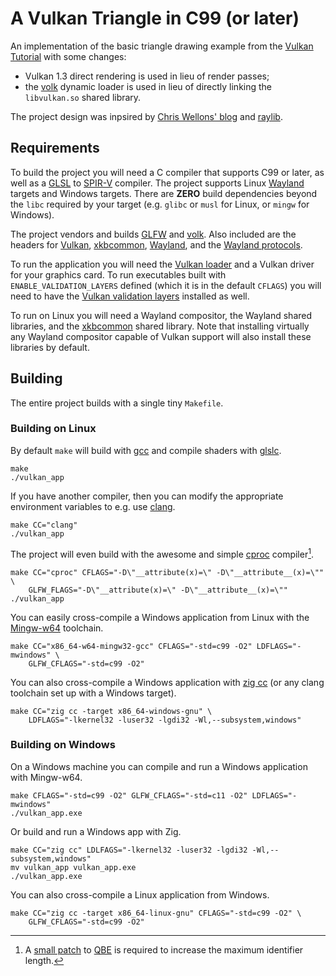 # A Vulkan Triangle in C99 (or later)

An implementation of the basic triangle drawing example from
the [Vulkan Tutorial][10] with some changes:

 - Vulkan 1.3 direct rendering is used in lieu of render passes;
 - the [volk][11] dynamic loader is used in lieu of directly linking
   the `libvulkan.so` shared library.

The project design was inpsired by [Chris Wellons' blog][18] and [raylib][19].

## Requirements

To build the project you will need a C compiler that supports C99 or later,
as well as a [GLSL][5] to [SPIR-V][6] compiler.
The project supports Linux [Wayland][13] targets and Windows targets.
There are **ZERO** build dependencies beyond the `libc` required
by your target (e.g. `glibc` or `musl` for Linux, or `mingw` for Windows).

The project vendors and builds [GLFW][2] and [volk][11]. Also included
are the headers for [Vulkan][3], [xkbcommon][17], [Wayland][13], and the
[Wayland protocols][14].

To run the application you will need the [Vulkan loader][4]
and a Vulkan driver for your graphics card. To run executables built with
`ENABLE_VALIDATION_LAYERS` defined (which it is in the default `CFLAGS`)
you will need to have the [Vulkan validation layers][12] installed as well.

To run on Linux you will need a Wayland compositor, the Wayland shared
libraries, and the [xkbcommon][17] shared library.
Note that installing virtually any Wayland compositor capable of Vulkan
support will also install these libraries by default.

## Building

The entire project builds with a single tiny `Makefile`.

### Building on Linux

By default `make` will build with [gcc][7] and compile shaders with
[glslc][8].

```
make
./vulkan_app
```

If you have another compiler, then you can modify the appropriate
environment variables to e.g. use [clang][20].

```
make CC="clang"
./vulkan_app
```

The project will even build with the awesome and simple [cproc][1]
compiler[^1].

```
make CC="cproc" CFLAGS="-D\"__attribute(x)=\" -D\"__attribute__(x)=\"" \
    GLFW_FLAGS="-D\"__attribute(x)=\" -D\"__attribute__(x)=\""
./vulkan_app
```

You can easily cross-compile a Windows application from Linux with the
[Mingw-w64][9] toolchain.

```
make CC="x86_64-w64-mingw32-gcc" CFLAGS="-std=c99 -O2" LDFLAGS="-mwindows" \
    GLFW_CFLAGS="-std=c99 -O2"
```

You can also cross-compile a Windows application with [zig cc][18] (or any
clang toolchain set up with a Windows target).

```
make CC="zig cc -target x86_64-windows-gnu" \
    LDFLAGS="-lkernel32 -luser32 -lgdi32 -Wl,--subsystem,windows"
```

### Building on Windows

On a Windows machine you can compile and run a Windows application with
Mingw-w64.

```
make CFLAGS="-std=c99 -O2" GLFW_CFLAGS="-std=c11 -O2" LDFLAGS="-mwindows"
./vulkan_app.exe
```

Or build and run a Windows app with Zig.

```
make CC="zig cc" LDLFAGS="-lkernel32 -luser32 -lgdi32 -Wl,--subsystem,windows"
mv vulkan_app vulkan_app.exe
./vulkan_app.exe
```

You can also cross-compile a Linux application from Windows.

```
make CC="zig cc -target x86_64-linux-gnu" CFLAGS="-std=c99 -O2" \
    GLFW_CFLAGS="-std=c99 -O2"
```

[^1]: A [small patch][15] to [QBE][16] is required to increase the maximum
    identifier length.

[1]: https://sr.ht/~mcf/cproc/
[2]: https://github.com/glfw/glfw
[3]: https://github.com/KhronosGroup/Vulkan-Headers
[4]: https://github.com/KhronosGroup/Vulkan-Loader
[5]: https://www.khronos.org/opengl/wiki/Core_Language_(GLSL)
[6]: https://registry.khronos.org/SPIR-V/
[7]: https://gcc.gnu.org/
[8]: https://github.com/google/shaderc
[9]: https://www.mingw-w64.org/
[10]: https://vulkan-tutorial.com/Drawing_a_triangle/Setup/Base_code
[11]: https://github.com/zeux/volk
[12]: https://github.com/KhronosGroup/Vulkan-ValidationLayers
[13]: https://gitlab.freedesktop.org/wayland/wayland
[14]: https://gitlab.freedesktop.org/wayland/wayland-protocols
[15]: https://musing.permutationlock.com/static/qbe_identifier_len_expansion.patch
[16]: https://c9x.me/compile/
[17]: https://github.com/xkbcommon/libxkbcommon
[18]: https://nullprogram.com
[19]: https://github.com/raysan5/raylib
[20]: https://clang.llvm.org/
